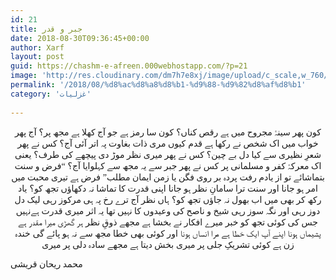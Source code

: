 ```yaml
---
id: 21
title: جبر و قدر
date: 2018-08-30T09:36:45+00:00
author: Xarf
layout: post
guid: https://chashm-e-afreen.000webhostapp.com/?p=21
image: 'http://res.cloudinary.com/dm7h7e8xj/image/upload/c_scale,w_760/v1504807658/barney-stinson_eqt7kc.jpg'
permalink: '/2018/08/%d8%ac%d8%a8%d8%b1-%d9%88-%d9%82%d8%af%d8%b1'
category: 'غزلیات'
 
---
```

<p style="text-align: center;">
<span style="font-family: Mehr;">کون پھر سینۂ مجروح میں ہے رقص کناں؟</span>  
<span style="font-family: Mehr;">کون سا رمز ہے جو آج کھلا ہے مجھ پر؟</span>  
<span style="font-family: Mehr;">آج پھر خواب میں اک شخص نے رکھا ہے قدم</span>  
<span style="font-family: Mehr;">کیوں مری ذات بغاوت پہ اتر آئی آج؟</span>  
<span style="font-family: Mehr;">کس نے پھر شعرِ نظیری سے کیا دل بے چین؟</span>  
<span style="font-family: Mehr;">کس نے پھر میری نظر موڑ دی پیچھے کی طرف؟</span>  
<span style="font-family: Mehr;">یعنی اک معرکۂ کفر و مسلمانی پر</span>  
<span style="font-family: Mehr;">کس نے پھر جبر سے یہ مجھ سے کہلوایا آج؟</span>  
<span style="font-family: Mehr;">“فرض و سنت بتماشائے تو از یادم رفت</span>  
<span style="font-family: Mehr;">پردہ بر روی فگن یا زمن ایمان مطلب”</span>  
<span style="font-family: Mehr;">فرض ہے تیری محبت میں امر ہو جانا</span>  
<span style="font-family: Mehr;">اور سنت ترا سامانِ نظر ہو جانا</span>  
<span style="font-family: Mehr;">اپنی قدرت کا تماشا نہ دکھاؤں تجھ کو؟</span>  
<span style="font-family: Mehr;">یاد رکھ کر بھی میں اب بھول نہ جاؤں تجھ کو؟</span>  
<span style="font-family: Mehr;">ہاں نظر آج ترے رخ پہ ہی مرکوز رہی</span>  
<span style="font-family: Mehr;">لیک دل دوز رہی اور نگہ سوز رہی</span>  
<span style="font-family: Mehr;">شیخ و ناصح کی وعیدوں کا نہیں تھا یہ اثر</span>  
<span style="font-family: Mehr;">میری قدرت ہےنہیں جس کی کوئی تجھ کو خبر</span>  
<span style="font-family: Mehr;">میرے افکار نے بخشا ہے مجھے ذوقِ نظر</span>  
<span style="font-family: Mehr;">ہر گھڑی میرا مقدر ہے پشیماں ہونا</span>  
<span style="font-family: Mehr;">اپنے آپ ایک خطا ہے مرا انساں ہونا</span>  
<span style="font-family: Mehr;">اور کوئی بھی خطا مجھ سے نہ ہو پائے گی</span>  
<span style="font-family: Mehr;">خندہ زن ہے کوئی تشریکِ جلی پر میری</span>  
<span style="font-family: Mehr;">بخش دیتا ہے مجھے سادہ دلی پر میری</span>

<span style="font-family: Mehr;">محمد ریحان قریشی</span>
</p>